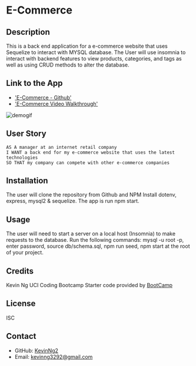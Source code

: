 # E-Commerce 

## Description 
This is a back end application for a e-commerce website that uses Sequelize to interact with MYSQL database. The User will use insomnia to interact with backend features to view products, categories, and tags as well as using CRUD methods to alter the database. 

## Link to the App
* ['E-Commerce - Github'](https://github.com/KevinNg2/E-Commerce-Backend)
* ['E-Commerce Video Walkthrough'](https://drive.google.com/file/d/18-ccoVGGI9npGDDnUo3UyK92rz5K6ukJ/view)

![demogif](./assets/e-commerce%20back%20end%20.gif)

## User Story
```
AS A manager at an internet retail company
I WANT a back end for my e-commerce website that uses the latest technologies
SO THAT my company can compete with other e-commerce companies
```

## Installation
The user will clone the repository from Github and NPM Install dotenv, express, mysql2 & sequelize.
The app is run npm start.

## Usage
The user will need to start a server on a local host (Insomnia) to make requests to the database. Run the following commands:
mysql -u root -p, enter password, source db/schema.sql, npm run seed, npm start at the root of your project.

## Credits
Kevin Ng UCI Coding Bootcamp
Starter code provided by [BootCamp](https://github.com/coding-boot-camp/fantastic-umbrella)

## License
ISC

## Contact
- GitHub: [KevinNg2](https://github.com/KevinNg2)
- Email: [kevinng3292@gmail.com](mailto:kevinng3292@gmail.com)
